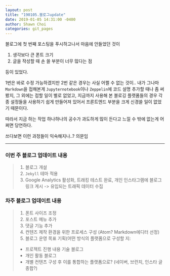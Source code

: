 ```yaml
---
layout: post
title: "190105.블로그update"
date: 2019-01-05 14:31:00 -0400
author: Shawn Choi
categories: git_pages
---
```



블로그에 첫 번째 포스팅을 푸시하고나서 마음에 안들었던 것이

1. 생각보다 큰 폰트 크기
2. 글을 작성할 때 손 쓸 부분이 너무 많다는 점

등이 있었다.


1번은 바로 수정 가능하겠지만
2번 같은 경우는 사실 어쩔 수 없는 것이..
내가 그나마 `Markdown`을 접해본게 `Jupyternotebook`이나 `Zeppelin`에
코드 설명 추가할 때나 좀 써봤지, 그 외에는 접할 일이 별로 없었고,
지금까지 사용해 본 블로깅 플랫폼들의 경우 각종 설정들을 사용하기 쉽게 만들어져 있어서
프론트엔드 부분을 크게 신경쓸 일이 없었기 때문이다.

따라서 지금 하는 작업 하나하나의 공수가 과도하게 많이 든다고 느낄 수 밖에 없는게
어쩌면 당연하다.

쓰다보면 이런 과정들이 익숙해지나..? 의문임
- - -


### 이번 주 블로그 업데이트 내용
> 1. 블로그 개설
> 2. `Jekyll` 테마 적용
> 3. Google Analytics 활성화, 트래킹 테스트 완료,
  개인 인스타그램에 블로그 링크 게시 -> 유입되는 트래픽 데이터 수집


### 차주 블로그 업데이트 내용
> 1. 폰트 사이즈 조정
> 2. 포스트 메뉴 추가
> 3. 댓글 기능 추가
> 4. 컨텐즈 제작 환경을 위한 프로세스 구성 (Atom? Markdown에디터 선정)
> 5. 블로그 운영 목표 기획(어떤 방식의 플랫폼으로 구성할 지:
> * 프로젝트 진행 내용 기술 블로그
> * 개인 활동 블로그
> * 개별 컨텐츠 구성 후 이를 통합하는 플랫폼으로? (네이버, 브런치, 인스타 글 종합?)
